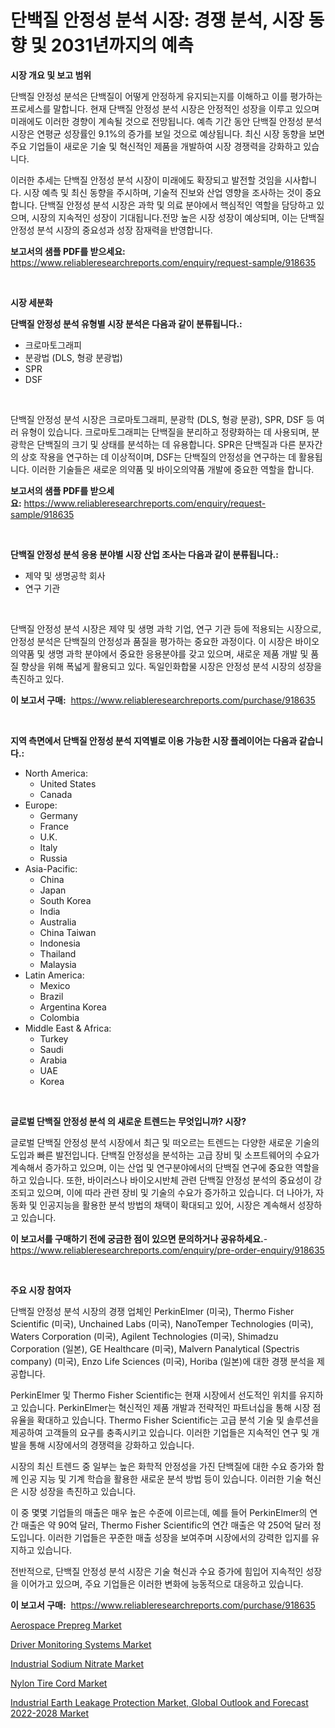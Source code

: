 <p><h1>단백질 안정성 분석 시장: 경쟁 분석, 시장 동향 및 2031년까지의 예측</h1></p><p><strong>시장 개요 및 보고 범위</strong></p>
<p><p>단백질 안정성 분석은 단백질이 어떻게 안정하게 유지되는지를 이해하고 이를 평가하는 프로세스를 말합니다. 현재 단백질 안정성 분석 시장은 안정적인 성장을 이루고 있으며 미래에도 이러한 경향이 계속될 것으로 전망됩니다. 예측 기간 동안 단백질 안정성 분석 시장은 연평균 성장률인 9.1%의 증가를 보일 것으로 예상됩니다. 최신 시장 동향을 보면 주요 기업들이 새로운 기술 및 혁신적인 제품을 개발하여 시장 경쟁력을 강화하고 있습니다.</p><p>이러한 추세는 단백질 안정성 분석 시장이 미래에도 확장되고 발전할 것임을 시사합니다. 시장 예측 및 최신 동향을 주시하며, 기술적 진보와 산업 영향을 조사하는 것이 중요합니다. 단백질 안정성 분석 시장은 과학 및 의료 분야에서 핵심적인 역할을 담당하고 있으며, 시장의 지속적인 성장이 기대됩니다.전망 높은 시장 성장이 예상되며, 이는 단백질 안정성 분석 시장의 중요성과 성장 잠재력을 반영합니다.</p></p>
<p><strong>보고서의 샘플 PDF를 받으세요:</strong> <a href="https://www.reliableresearchreports.com/enquiry/request-sample/918635">https://www.reliableresearchreports.com/enquiry/request-sample/918635</a></p>
<p>&nbsp;</p>
<p><strong>시장 세분화</strong></p>
<p><strong>단백질 안정성 분석 유형별 시장 분석은 다음과 같이 분류됩니다.:</strong></p>
<p><ul><li>크로마토그래피</li><li>분광법 (DLS, 형광 분광법)</li><li>SPR</li><li>DSF</li></ul></p>
<p>&nbsp;</p>
<p><p>단백질 안정성 분석 시장은 크로마토그래피, 분광학 (DLS, 형광 분광), SPR, DSF 등 여러 유형이 있습니다. 크로마토그래피는 단백질을 분리하고 정량화하는 데 사용되며, 분광학은 단백질의 크기 및 상태를 분석하는 데 유용합니다. SPR은 단백질과 다른 분자간의 상호 작용을 연구하는 데 이상적이며, DSF는 단백질의 안정성을 연구하는 데 활용됩니다. 이러한 기술들은 새로운 의약품 및 바이오의약품 개발에 중요한 역할을 합니다.</p></p>
<p><strong>보고서의 샘플 PDF를 받으세요:</strong>&nbsp;<a href="https://www.reliableresearchreports.com/enquiry/request-sample/918635">https://www.reliableresearchreports.com/enquiry/request-sample/918635</a></p>
<p>&nbsp;</p>
<p><strong> 단백질 안정성 분석 응용 분야별 시장 산업 조사는 다음과 같이 분류됩니다.:</strong></p>
<p><ul><li>제약 및 생명공학 회사</li><li>연구 기관</li></ul></p>
<p>&nbsp;</p>
<p><p>단백질 안정성 분석 시장은 제약 및 생명 과학 기업, 연구 기관 등에 적용되는 시장으로, 안정성 분석은 단백질의 안정성과 품질을 평가하는 중요한 과정이다. 이 시장은 바이오의약품 및 생명 과학 분야에서 중요한 응용분야를 갖고 있으며, 새로운 제품 개발 및 품질 향상을 위해 폭넓게 활용되고 있다. 독일인화합물 시장은 안정성 분석 시장의 성장을 촉진하고 있다.</p></p>
<p><strong>이 보고서 구매:</strong>&nbsp; <a href="https://www.reliableresearchreports.com/purchase/918635">https://www.reliableresearchreports.com/purchase/918635</a></p>
<p>&nbsp;</p>
<p><strong>지역 측면에서 단백질 안정성 분석 지역별로 이용 가능한 시장 플레이어는 다음과 같습니다.:</strong></p>
<p><ul>
    <li>
        North America:
        <ul>
            <li>United States</li>
            <li>Canada</li>
        </ul>
    </li>
    <li>
        Europe:
        <ul>
            <li>Germany</li>
            <li>France</li>
            <li>U.K.</li>
            <li>Italy</li>
            <li>Russia</li>
        </ul>
    </li>
    <li>
        Asia-Pacific:
        <ul>
            <li>China</li>
            <li>Japan</li>
            <li>South Korea</li>
            <li>India</li>
            <li>Australia</li>
            <li>China Taiwan</li>
            <li>Indonesia</li>
            <li>Thailand</li>
            <li>Malaysia</li>
        </ul>
    </li>
    <li>
        Latin America:
        <ul>
            <li>Mexico</li>
            <li>Brazil</li>
            <li>Argentina Korea</li>
            <li>Colombia</li>
        </ul>
    </li>
    <li>
        Middle East & Africa:
        <ul>
            <li>Turkey</li>
            <li>Saudi</li>
            <li>Arabia</li>
            <li>UAE</li>
            <li>Korea</li>
        </ul>
    </li>
    </ul></p>
<p>&nbsp;</p>
<p><strong>글로벌 단백질 안정성 분석 의 새로운 트렌드는 무엇입니까? 시장?</strong></p>
<p><p>글로벌 단백질 안정성 분석 시장에서 최근 및 떠오르는 트렌드는 다양한 새로운 기술의 도입과 빠른 발전입니다. 단백질 안정성을 분석하는 고급 장비 및 소프트웨어의 수요가 계속해서 증가하고 있으며, 이는 산업 및 연구분야에서의 단백질 연구에 중요한 역할을 하고 있습니다. 또한, 바이러스나 바이오시반체 관련 단백질 안정성 분석의 중요성이 강조되고 있으며, 이에 따라 관련 장비 및 기술의 수요가 증가하고 있습니다. 더 나아가, 자동화 및 인공지능을 활용한 분석 방법의 채택이 확대되고 있어, 시장은 계속해서 성장하고 있습니다.</p></p>
<p><strong>이 보고서를 구매하기 전에 궁금한 점이 있으면 문의하거나 공유하세요.</strong>- <a href="https://www.reliableresearchreports.com/enquiry/pre-order-enquiry/918635">https://www.reliableresearchreports.com/enquiry/pre-order-enquiry/918635</a></p>
<p>&nbsp;</p>
<p><strong>주요 시장 참여자</strong></p>
<p><p>단백질 안정성 분석 시장의 경쟁 업체인 PerkinElmer (미국), Thermo Fisher Scientific (미국), Unchained Labs (미국), NanoTemper Technologies (미국), Waters Corporation (미국), Agilent Technologies (미국), Shimadzu Corporation (일본), GE Healthcare (미국), Malvern Panalytical (Spectris company) (미국), Enzo Life Sciences (미국), Horiba (일본)에 대한 경쟁 분석을 제공합니다. </p><p>PerkinElmer 및 Thermo Fisher Scientific는 현재 시장에서 선도적인 위치를 유지하고 있습니다. PerkinElmer는 혁신적인 제품 개발과 전략적인 파트너십을 통해 시장 점유율을 확대하고 있습니다. Thermo Fisher Scientific는 고급 분석 기술 및 솔루션을 제공하여 고객들의 요구를 충족시키고 있습니다. 이러한 기업들은 지속적인 연구 및 개발을 통해 시장에서의 경쟁력을 강화하고 있습니다.</p><p>시장의 최신 트렌드 중 일부는 높은 화학적 안정성을 가진 단백질에 대한 수요 증가와 함께 인공 지능 및 기계 학습을 활용한 새로운 분석 방법 등이 있습니다. 이러한 기술 혁신은 시장 성장을 촉진하고 있습니다.</p><p>이 중 몇몇 기업들의 매출은 매우 높은 수준에 이르는데, 예를 들어 PerkinElmer의 연간 매출은 약 90억 달러, Thermo Fisher Scientific의 연간 매출은 약 250억 달러 정도입니다. 이러한 기업들은 꾸준한 매출 성장을 보여주며 시장에서의 강력한 입지를 유지하고 있습니다. </p><p>전반적으로, 단백질 안정성 분석 시장은 기술 혁신과 수요 증가에 힘입어 지속적인 성장을 이어가고 있으며, 주요 기업들은 이러한 변화에 능동적으로 대응하고 있습니다.</p></p>
<p><strong>이 보고서 구매:</strong>&nbsp;&nbsp;<a href="https://www.reliableresearchreports.com/purchase/918635">https://www.reliableresearchreports.com/purchase/918635</a></p>
<p><p><a href="https://view.publitas.com/reportprime-1/decoding-the-aerospace-prepreg-market-a-deep-dive-into-the-latest-market-trends-market-segmentation-and-competitive-analysis/">Aerospace Prepreg Market</a></p><p><a href="https://github.com/indrystar/Market-Research-Report-List-2/blob/main/driver-monitoring-systems-market.md">Driver Monitoring Systems Market</a></p><p><a href="https://issuu.com/reportprime-2/docs/industrial-sodium-nitrate-market-size-2030.pptx">Industrial Sodium Nitrate Market</a></p><p><a href="https://view.publitas.com/reportprime-1/nylon-tire-cord-market-centers-on-aspects-such-as-market-growth-market-share-market-opportunity-and-projected-forecasts-spanning-from-2024-to-2031/">Nylon Tire Cord Market</a></p><p><a href="https://summer-dogwood-3e9.notion.site/Industrial-Earth-Leakage-Protection-Market-Global-Outlook-and-Forecast-2022-2028-Market-Size-Growin-4dd3ed1456c54712be4c74946321e172">Industrial Earth Leakage Protection Market, Global Outlook and Forecast 2022-2028 Market</a></p></p>
